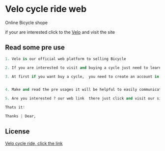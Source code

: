 # Velo cycle ride web

Online Bicycle shope

if your are interested click to the [Velo](https://cycle-ride-auth.web.app/) and visit the site

## Read some pre use

```python
1. Velo is our official web platform to selling Bicycle

2. If you are interested to visit and buying a cycle just need to learn how can buy easily.

3. At first if you want buy a cycle,  you need to create an account in our platform and then you can able to order a product


4. Make and read the pre usages it will be helpful to easily communicate with us.

5. Are you interested ? our web link  there just click and visit our site and communicate well open an account and feel free to use.

Thats it!

Thanks | Dear,


```

## License

[Velo cycle ride, click the link](https://cycle-ride-auth.web.app/)
